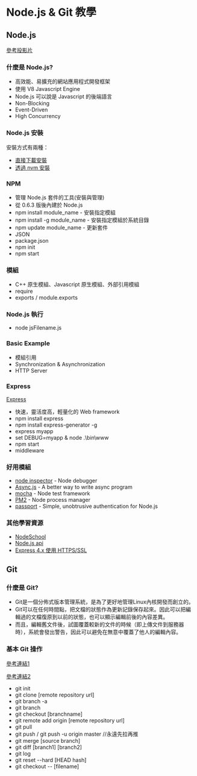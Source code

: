 #	Node.js & Git 教學
##	Node.js
[參考投影片](http://goo.gl/qXc4k4)

###	什麼是 Node.js?
*	高效能、易擴充的網站應用程式開發框架
*	使用 V8 Javascript Engine
*	Node.js 可以說是 Javascript 的後端語言
*	Non-Blocking
*	Event-Driven
*	High Concurrency

###	Node.js 安裝
安裝方式有兩種：	
	
*	[直接下載安裝	](http://goo.gl/oPPdY1)
*	[透過 nvm 安裝](http://goo.gl/d6Jfg8)

###	NPM
*	管理 Node.js 套件的工具(安裝與管理)
*	從 0.6.3 版後內建於 Node.js
*	npm install module_name - 安裝指定模組
*	npm install -g module_name - 安裝指定模組於系統目錄
*	npm update module_name - 更新套件 
*	JSON
*	package.json
*	npm init
*	npm start

###	模組
*	C++ 原生模組、Javascript 原生模組、外部引用模組
*	require
*	exports / module.exports

###	Node.js 執行
*	node jsFilename.js

###	Basic Example
*	模組引用
*	Synchronization & Asynchronization
*	HTTP Server

###	Express
[Express](http://expressjs.com/)

*	快速，靈活度高，輕量化的 Web framework
*	npm install express
*	npm install express-generator -g
*	express myapp
*	set DEBUG=myapp & node .\bin\www
*	npm start
*	middleware

###	好用模組
*	[node inspector](https://github.com/node-inspector/node-inspector) - Node debugger
*	[Async.js](https://github.com/caolan/async) - A better way to write async program
*	[mocha](https://github.com/mochajs/mocha) - Node test framework
*	[PM2](https://github.com/Unitech/pm2) -  Node process manager
*	[passport](https://github.com/jaredhanson/passport) - Simple, unobtrusive authentication for Node.js

###	其他學習資源
*	[NodeSchool](http://nodeschool.io/)
*	[Node.js api](http://nodejs.org/api/)
*	[Express 4.x 使用 HTTPS/SSL](http://jade.logdown.com/posts/233332-nodejs-express-4x-using-https-ssl)

##	Git
###	什麼是 Git?
*	Git是一個分佈式版本管理系統，是為了更好地管理Linux內核開發而創立的。
*	Git可以在任何時間點，把文檔的狀態作為更新記錄保存起來。因此可以把編輯過的文檔復原到以前的狀態，也可以顯示編輯前後的內容差異。
*	而且，編輯舊文件後，試圖覆蓋較新的文件的時候（即上傳文件到服務器時），系統會發出警告，因此可以避免在無意中覆蓋了他人的編輯內容。

###	基本 Git 操作
[參考連結1](http://ihower.tw/git/remote.html)

[參考連結2](http://gogojimmy.net/2012/01/21/how-to-use-git-2-basic-usage-and-worflow/)

*	git init
*	git clone [remote repository url]	
*	git branch -a
*	git branch
*	git checkout [branchname]
*	git remote add origin [remote repository url]
*	git pull
*	git push / git push -u origin master  //永遠先拉再推
*	git merge [source branch]	
*	git diff [branch1] [branch2]
*	git log
*	git reset --hard [HEAD hash]
*	git checkout -- [filename]






